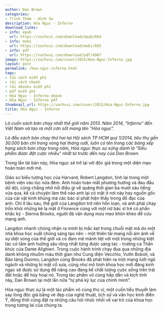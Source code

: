 ```yaml
---
author: Dan Brown
categories:
- Trinh Thám - Hình Sự
description: Hỏa Ngục - Inferno
download_links:
- info: epub
  url: https://sachvui.com/download/epub/664
- info: mobi
  url: https://sachvui.com/download/mobi/665
- info: pdf
  url: https://sachvui.com/download/pdf/4967
image: https://sachvui.com/cover/2015/Hoa-Nguc-Inferno.jpg
layout: post
permalink: /hoa-nguc-inferno.html
tags:
- tải sách miễn phí
- tải sách nhanh
- tải ebooks miễn phí
- pdf miễn phí
- Hỏa Ngục - Inferno ebook
- Hỏa Ngục - Inferno pdf
thumbnail_url: https://sachvui.com/cover/2015/Hoa-Nguc-Inferno.jpg
title: Hỏa Ngục - Inferno
---
```


 <div class="item-desc text-justify"> <p><em>Là cuốn sách bán chạy nhất thế giới năm 2013. Năm 2014, “Inferno” đến Việt Nam và tạo ra một cơn sốt mang tên “Hỏa ngục”.</em></p><p><em>Là đầu sách bán chạy thứ hai tại Hội sách TP HCM quý 1/2014, tiêu thụ gần 30.000 bản chỉ trong vòng hai tháng rưỡi, luôn có tên trong các bảng xếp hạng sách bán chạy trong năm, Hỏa ngục thực sự xứng danh là "Siêu phẩm được đặt cược nhiều" nhất từ trước đến nay của Dan Brown.</em></p><p>Trong lần tái bản này, Hỏa ngục sẽ trở lại với độc giả trong một diện mạo hoàn toàn mới mẻ.</p><p>Giáo sư biểu tượng học của Harvard, Robert Langdon, tỉnh lại trong một bệnh viện vào lúc nửa đêm. Anh hoàn toàn mất phương hướng và đau đầu dữ dội, cũng chẳng nhớ nổi điều gì về quãng thời gian ba mươi sáu tiếng vừa qua, kể cả chuyện làm thế nào anh lại có mặt ở nơi này hay nguồn gốc của cái vật kinh khủng mà các bác sĩ phát hiện thấy trong đồ đạc của anh. Chỉ ít lâu sau, thế giới của Langdon trở nên hỗn loạn, và anh phải chạy trốn khỏi những kẻ lạ mặt ở Florence cùng với một nữ bác sĩ trẻ có phần khắc kỷ - Sienna Brooks, người đã vận dụng mưu mẹo khôn khéo để cứu mạng anh.</p><p>Langdon nhanh chóng nhận ra mình bị mắc kẹt trong chuỗi mật mã do một nhà khoa học xuất chúng sáng tạo nên - một thiên tài mang nỗi ám ảnh về sự diệt vong của thế giới và có đam mê mãnh liệt với một trong những kiệt tác có tầm ảnh hưởng sâu rộng nhất từng được sáng tác - trường ca Thần khúc của Dante Alighieri. Trong cuộc hành trình chạy đua qua những địa danh không nhuốm màu thời gian như Cung điện Vecchio, Vườn Boboli, và Bảo tàng Duomo; Langdon cùng Brooks đã phát hiện ra một mạng lưới ngõ ngách và những bí mật cổ xưa, cũng như mô hình khoa học mới đáng kinh ngạc sẽ được sử dụng để nâng cao đáng kể chất lượng cuộc sống trên trái đất hoặc để hủy hoại nó. Trong tác phẩm vô cùng hấp dẫn và kịch tính này, Dan Brown lại một lần nữa "tự phá kỷ lục của chính mình”.</p><p>Hỏa ngục thực sự là một tác phẩm vô cùng thú vị, một cuốn tiểu thuyết làm say lòng độc giả bằng vẻ đẹp của nghệ thuật, lịch sử và văn học kinh điển Ý, đồng thời cũng đặt ra những câu hỏi nhức nhối về vai trò của khoa học trong tương lai của chúng ta.</p> </div>